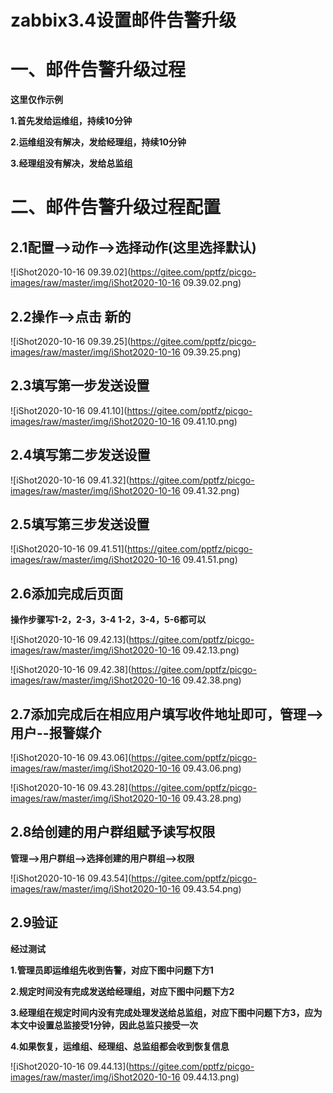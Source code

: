 # zabbix3.4设置邮件告警升级

# **一、邮件告警升级过程**

**这里仅作示例**

**1.首先发给运维组，持续10分钟**

**2.运维组没有解决，发给经理组，持续10分钟**

**3.经理组没有解决，发给总监组**



# 二、邮件告警升级过程配置

## 2.1配置-->动作-->选择动作(这里选择默认)

![iShot2020-10-16 09.39.02](https://gitee.com/pptfz/picgo-images/raw/master/img/iShot2020-10-16 09.39.02.png)

## 2.2操作-->点击 新的



![iShot2020-10-16 09.39.25](https://gitee.com/pptfz/picgo-images/raw/master/img/iShot2020-10-16 09.39.25.png)

## 2.3填写第一步发送设置

![iShot2020-10-16 09.41.10](https://gitee.com/pptfz/picgo-images/raw/master/img/iShot2020-10-16 09.41.10.png)



## 2.4填写第二步发送设置

![iShot2020-10-16 09.41.32](https://gitee.com/pptfz/picgo-images/raw/master/img/iShot2020-10-16 09.41.32.png)



## 2.5填写第三步发送设置

![iShot2020-10-16 09.41.51](https://gitee.com/pptfz/picgo-images/raw/master/img/iShot2020-10-16 09.41.51.png)



## 2.6添加完成后页面

**操作步骤写1-2，2-3，3-4	1-2，3-4，5-6都可以**

![iShot2020-10-16 09.42.13](https://gitee.com/pptfz/picgo-images/raw/master/img/iShot2020-10-16 09.42.13.png)



![iShot2020-10-16 09.42.38](https://gitee.com/pptfz/picgo-images/raw/master/img/iShot2020-10-16 09.42.38.png)





## 2.7添加完成后在相应用户填写收件地址即可，管理-->用户--报警媒介

![iShot2020-10-16 09.43.06](https://gitee.com/pptfz/picgo-images/raw/master/img/iShot2020-10-16 09.43.06.png)

![iShot2020-10-16 09.43.28](https://gitee.com/pptfz/picgo-images/raw/master/img/iShot2020-10-16 09.43.28.png)





## 2.8给创建的用户群组赋予读写权限

**管理-->用户群组-->选择创建的用户群组-->权限**

![iShot2020-10-16 09.43.54](https://gitee.com/pptfz/picgo-images/raw/master/img/iShot2020-10-16 09.43.54.png)



## 2.9验证

**经过测试**

**1.管理员即运维组先收到告警，对应下图中问题下方1**

**2.规定时间没有完成发送给经理组，对应下图中问题下方2**

**3.经理组在规定时间内没有完成处理发送给总监组，对应下图中问题下方3，应为本文中设置总监接受1分钟，因此总监只接受一次**

**4.如果恢复，运维组、经理组、总监组都会收到恢复信息**

![iShot2020-10-16 09.44.13](https://gitee.com/pptfz/picgo-images/raw/master/img/iShot2020-10-16 09.44.13.png)